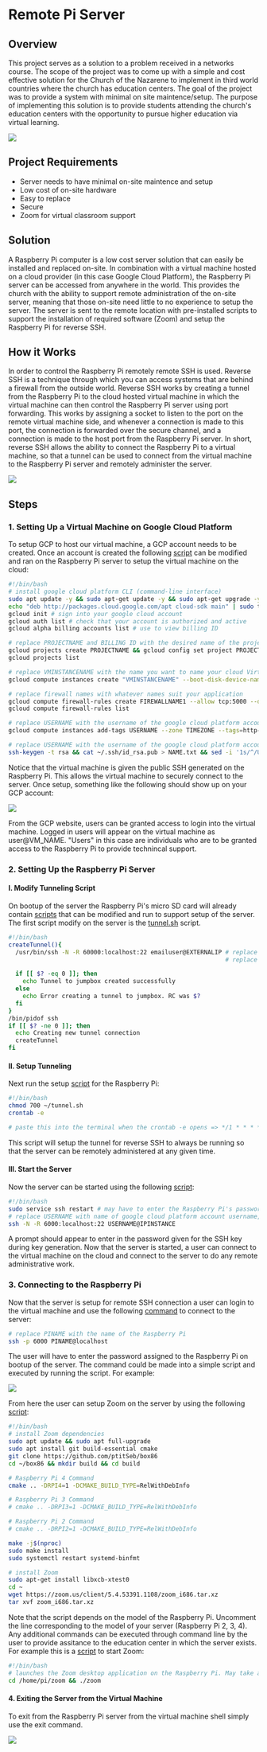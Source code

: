 # Remote Pi Server

## Overview

This project serves as a solution to a problem received in a networks course. The scope of the project was to come up with a simple and cost effective solution for
the Church of the Nazarene to implement in third world countries where the church has education centers. The goal of the project was to provide a system with minimal
on site maintence/setup. The purpose of implementing this solution is to provide students attending the church's education centers with the opportunity to
pursue higher education via virtual learning.

<p class='center'>
  <img src='./images/solution_overview.png' />
</p>

## Project Requirements

- Server needs to have minimal on-site maintence and setup
- Low cost of on-site hardware
- Easy to replace
- Secure
- Zoom for virtual classroom support

## Solution

A Raspberry Pi computer is a low cost server solution that can easily be installed and replaced on-site. In combination with a virtual machine hosted on a cloud provider
(in this case Google Cloud Platform), the Raspberry Pi server can be accessed from anywhere in the world. This provides the church with the ability to support remote
administration of the on-site server, meaning that those on-site need little to no experience to setup the server. The server is sent to the remote location with
pre-installed scripts to support the installation of required software (Zoom) and setup the Raspberry Pi for reverse SSH.

## How it Works

In order to control the Raspberry Pi remotely remote SSH is used. Reverse SSH is a technique through which you can access systems that are behind a firewall from the outside
world. Reverse SSH works by creating a tunnel from the Raspberry Pi to the cloud hosted virtual machine in which the virtual machine can then control the Raspberry Pi server
using port forwarding. This works by assigning a socket to listen to the port on the remote virtual machine side, and whenever a connection is made to this port, the connection
is forwarded over the secure channel, and a connection is made to the host port from the Raspberry Pi server. In short, reverse SSH allows the ability to connect the Raspberry
Pi to a virtual machine, so that a tunnel can be used to connect from the virtual machine to the Raspberry Pi server and remotely administer the server.

<p class='center'>
  <img src='./images/reverse_ssh.png' />
</p>

## Steps

### 1. Setting Up a Virtual Machine on Google Cloud Platform

To setup GCP to host our virtual machine, a GCP account needs to be created. Once an account is created the following [script](setup_gcloud.sh) can be modified and ran on the
Raspberry Pi server to setup the virtual machine on the cloud:

```bash
#!/bin/bash
# install google cloud platform CLI (command-line interface)
sudo apt update -y && sudo apt-get update -y && sudo apt-get upgrade -y && sudo apt dist-upgrade -y && sudo apt-get autoremove -y && sudo apt-get clean -y && sudo apt-get autoclean -y && sudo apt-get install software-properties-common build-essential cmake git wget curl mosh vim mlocate postgresql rclone nginx gunicorn python3-pip ca-certificates gnupg apt-transport-https -y && curl -sL https://deb.nodesource.com/setup_12.x | sudo -E bash - && sudo apt-get install -y nodejs
echo "deb http://packages.cloud.google.com/apt cloud-sdk main" | sudo tee -a /etc/apt/sources.list.d/google-cloud-sdk.list && curl https://packages.cloud.google.com/apt/doc/apt-key.gpg | sudo apt-key add - && sudo apt-get update && sudo apt-get install google-cloud-sdk && sudo apt-get install google-cloud-sdk-app-engine-python && sudo apt-get install google-cloud-sdk-app-engine-python-extras -y
gcloud init # sign into your google cloud account
gcloud auth list # check that your account is authorized and active
gcloud alpha billing accounts list # use to view billing ID

# replace PROJECTNAME and BILLING ID with the desired name of the project and your account's billing ID
gcloud projects create PROJECTNAME && gcloud config set project PROJECTNAME && gcloud beta billing projects link PROJECTNAME --billing-account=BILLINGID
gcloud projects list

# replace VMINSTANCENAME with the name you want to name your cloud Virtual Machine instance
gcloud compute instances create "VMINSTANCENAME" --boot-disk-device-name "VMINSTANCENAME" --zone us-central1-f --machine-type f1-micro --image-project ubuntu-os-cloud --image-family ubuntu-2004-lts --boot-disk-size 30 --boot-disk-type "pd-standard" --maintenance-policy "MIGRATE" --tags http-server,https-server --scopes cloud-platform

# replace firewall names with whatever names suit your application
gcloud compute firewall-rules create FIREWALLNAME1 --allow tcp:5000 --direction=INGRESS && gcloud compute firewall-rules create FIREWALLNAME2 --allow tcp:5001 --direction=INGRESS && gcloud compute firewall-rules create FIREWALLNAME3 --allow udp:60000-61000  --direction=INGRESS
gcloud compute firewall-rules list

# replace USERNAME with the username of the google cloud platform account, replace timezone with the timezone that the instance is hosted in
gcloud compute instances add-tags USERNAME --zone TIMEZONE --tags=http-server,https-server

# replace USERNAME with the username of the google cloud platform account, replace VMINSTANCENAME with the name of the VM, replace IPINSTANCE with the external IP address of the VM instance
ssh-keygen -t rsa && cat ~/.ssh/id_rsa.pub > NAME.txt && sed -i '1s/^/USERNAME:/' NAME.txt && sed -i 's/\=.*/= USERNAME/' NAME.txt && gcloud compute instances add-metadata VMINSTANCENAME --zone=us-central1-f --metadata-from-file ssh-keys=NAME.txt && ssh USERNAME@IPINSTANCE
```

Notice that the virtual machine is given the public SSH generated on the Raspberry Pi. This allows the virtual machine to securely connect to the server. Once setup, something
like the following should show up on your GCP account:

<p class='center'>
  <img src='./images/google_cloud_server.png' />
</p>

From the GCP website, users can be granted access to login into the virtual machine. Logged in users will appear on the virtual machine as user@VM_NAME. "Users" in this case are
individuals who are to be granted access to the Raspberry Pi to provide technincal support.

### 2. Setting Up the Raspberry Pi Server

#### I. Modify Tunneling Script

On bootup of the server the Raspberry Pi's micro SD card will already contain [scripts](https://github.com/KDunc11/RemotePiServer/src/server/scripts) that can be modified and run
to support setup of the server. The first script modify on the server is the [tunnel.sh](tunnel.sh) script.

```bash
#!/bin/bash
createTunnel(){
  /usr/bin/ssh -N -R 60000:localhost:22 emailuser@EXTERNALIP # replace emailuser with the name of an email account that is granted access to the virtual machine
                                                             # replace EXTERNALIP with the external IP address of the virtual machine, can be obtained from GCP

  if [[ $? -eq 0 ]]; then
    echo Tunnel to jumpbox created successfully
  else
    echo Error creating a tunnel to jumpbox. RC was $?
  fi
}
/bin/pidof ssh
if [[ $? -ne 0 ]]; then
  echo Creating new tunnel connection
  createTunnel
fi
```

#### II. Setup Tunneling

Next run the setup [script](setup_raspberrypi.sh) for the Raspberry Pi:

```bash
#!/bin/bash
chmod 700 ~/tunnel.sh
crontab -e

# paste this into the terminal when the crontab -e opens => */1 * * * * ~/tunnel.sh > tunnel.log 2>&1
```

This script will setup the tunnel for reverse SSH to always be running so that the server can be remotely administered at any given time.

#### III. Start the Server

Now the server can be started using the following [script](start_server.sh):

```bash
#!/bin/bash
sudo service ssh restart # may have to enter the Raspberry Pi's password
# replace USERNAME with name of google cloud platform account username, replace IPINSTANCE with the external IP address of the VM instance
ssh -N -R 6000:localhost:22 USERNAME@IPINSTANCE
```

A prompt should appear to enter in the password given for the SSH key during key generation. Now that the server is started, a user can connect to the virtual machine
on the cloud and connect to the server to do any remote administrative work.

### 3. Connecting to the Raspberry Pi

Now that the server is setup for remote SSH connection a user can login to the virtual machine and use the following [command](connect_to_pi.sh) to connect to the server:

```bash
# replace PINAME with the name of the Raspberry Pi
ssh -p 6000 PINAME@localhost
```

The user will have to enter the password assigned to the Raspberry Pi on bootup of the server. The command could be made into a simple script and executed by running the script. For example:

<p class='center'>
  <img src='./images/reverse_ssh_into_pi.png' />
</p>

From here the user can setup Zoom on the server by using the following [script](setup_zoom.sh):

```bash
#!/bin/bash
# install Zoom dependencies
sudo apt update && sudo apt full-upgrade
sudo apt install git build-essential cmake
git clone https://github.com/ptitSeb/box86
cd ~/box86 && mkdir build && cd build

# Raspberry Pi 4 Command
cmake .. -DRPI4=1 -DCMAKE_BUILD_TYPE=RelWithDebInfo

# Raspberry Pi 3 Command
# cmake .. -DRPI3=1 -DCMAKE_BUILD_TYPE=RelWithDebInfo

# Raspberry Pi 2 Command
# cmake .. -DRPI2=1 -DCMAKE_BUILD_TYPE=RelWithDebInfo

make -j$(nproc)
sudo make install
sudo systemctl restart systemd-binfmt

# install Zoom
sudo apt-get install libxcb-xtest0
cd ~
wget https://zoom.us/client/5.4.53391.1108/zoom_i686.tar.xz
tar xvf zoom_i686.tar.xz
```

Note that the script depends on the model of the Raspberry Pi. Uncomment the line corresponding to the model of your server (Raspberry Pi 2, 3, 4). Any additional commands can
be executed through command line by the user to provide assitance to the education center in which the server exists. For example this is a [script](run_zoom.sh) to start Zoom:

```bash
#!/bin/bash
# launches the Zoom desktop application on the Raspberry Pi. May take a few seconds to launch, initial launch of Zoom on the Pi takes a while.
cd /home/pi/zoom && ./zoom
```

#### 4. Exiting the Server from the Virtual Machine

To exit from the Raspberry Pi server from the virtual machine shell simply use the exit command.

<p class='center'>
  <img src='./images/exiting_the_pi_from_VM.png' />
</p>
